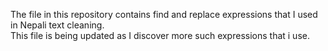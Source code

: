 The file in this repository contains find and replace expressions that I used in Nepali text cleaning.  
This file is being updated as I discover more such expressions that i use.  
